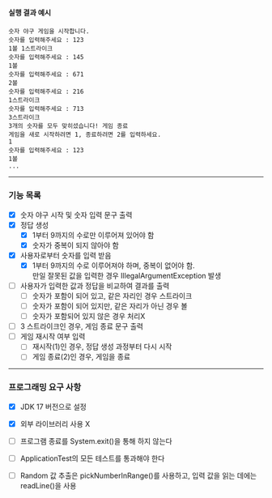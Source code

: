 #### 실행 결과 예시
```
숫자 야구 게임을 시작합니다.
숫자를 입력해주세요 : 123
1볼 1스트라이크
숫자를 입력해주세요 : 145
1볼
숫자를 입력해주세요 : 671
2볼
숫자를 입력해주세요 : 216
1스트라이크
숫자를 입력해주세요 : 713
3스트라이크
3개의 숫자를 모두 맞히셨습니다! 게임 종료
게임을 새로 시작하려면 1, 종료하려면 2를 입력하세요.
1
숫자를 입력해주세요 : 123
1볼
...
```

---

### 기능 목록
-[x] 숫자 야구 시작 및 숫자 입력 문구 출력
-[x] 정답 생성
  -[x] 1부터 9까지의 수로만 이루어져 있어야 함
  -[x] 숫자가 중복이 되지 않아야 함
-[x] 사용자로부터 숫자를 입력 받음
  -[x] 1부터 9까지의 수로 이루어져야 하며, 중복이 없어야 함.  
    만일 잘못된 값을 입력한 경우 IllegalArgumentException 발생
-[ ] 사용자가 입력한 값과 정답을 비교하여 결과를 출력
  -[ ] 숫자가 포함이 되어 있고, 같은 자리인 경우 스트라이크
  -[ ] 숫자가 포함이 되어 있지만, 같은 자리가 아닌 경우 볼
  -[ ] 숫자가 포함되어 있지 않은 경우 처리X 
-[ ] 3 스트라이크인 경우, 게임 종료 문구 출력
-[ ] 게임 재시작 여부 입력
  -[ ] 재시작(1)인 경우, 정답 생성 과정부터 다시 시작
  -[ ] 게임 종료(2)인 경우, 게임을 종료

---

### 프로그래밍 요구 사항
-[x] JDK 17 버전으로 설정
-[x] 외부 라이브러리 사용 X
-[ ] 프로그램 종료를 System.exit()을 통해 하지 않는다
-[ ] ApplicationTest의 모든 테스트를 통과해야 한다
-[ ] Random 값 추출은 pickNumberInRange()를 사용하고, 입력 값을 읽는 데에는 readLine()을 사용 


